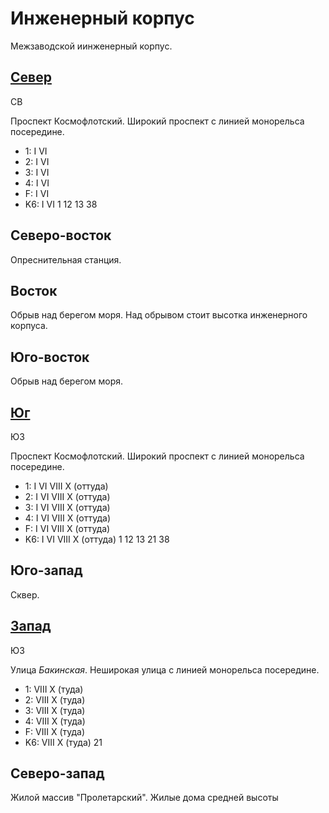 # Инженерный корпус

Межзаводской иинженерный корпус.

## [Север](./590030.md)

СВ

Проспект Космофлотский.
Широкий проспект с линией монорельса посередине.

* 1:    I   VI
* 2:    I   VI
* 3:    I   VI
* 4:    I   VI
* F:    I   VI
* K6:   I   VI
        1   12  13  38

## Северо-восток

Опреснительная станция.

## Восток

Обрыв над берегом моря. Над обрывом стоит высотка инженерного корпуса.

## Юго-восток

Обрыв над берегом моря.

## [Юг](./590045.md)

ЮЗ

Проспект Космофлотский.
Широкий проспект с линией монорельса посередине.

* 1:    I   VI  VIII    X (оттуда)
* 2:    I   VI  VIII    X (оттуда)
* 3:    I   VI  VIII    X (оттуда)
* 4:    I   VI  VIII    X (оттуда)
* F:    I   VI  VIII    X (оттуда)
* K6:   I   VI  VIII    X (оттуда)
        1   12  13  21  38

## Юго-запад

Сквер.

## [Запад](./585040.md)

ЮЗ

Улица *Бакинская*.
Неширокая улица с линией монорельса посередине.

* 1:    VIII    X (туда)
* 2:    VIII    X (туда)
* 3:    VIII    X (туда)
* 4:    VIII    X (туда)
* F:    VIII    X (туда)
* K6:   VIII    X (туда)
        21

## Северо-запад

Жилой массив "Пролетарский".
Жилые дома средней высоты
